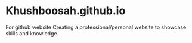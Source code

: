 # Khushboosah.github.io
For github website
Creating a professional/personal website to showcase skills and knowledge.
